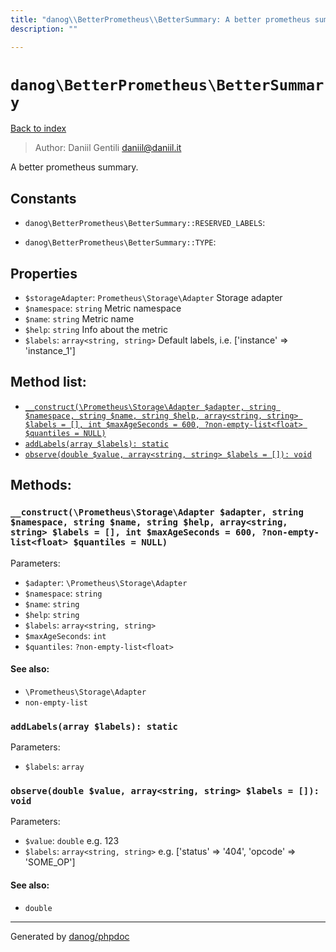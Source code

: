 ```yaml
---
title: "danog\\BetterPrometheus\\BetterSummary: A better prometheus summary."
description: ""

---
```

# `danog\BetterPrometheus\BetterSummary`
[Back to index](../../index.md)

> Author: Daniil Gentili <daniil@daniil.it>  
  

A better prometheus summary.  




## Constants
* `danog\BetterPrometheus\BetterSummary::RESERVED_LABELS`: 

* `danog\BetterPrometheus\BetterSummary::TYPE`: 

## Properties
* `$storageAdapter`: `Prometheus\Storage\Adapter` Storage adapter
* `$namespace`: `string` Metric namespace
* `$name`: `string` Metric name
* `$help`: `string` Info about the metric
* `$labels`: `array<string, string>` Default labels, i.e. ['instance' => 'instance_1']

## Method list:
* [`__construct(\Prometheus\Storage\Adapter $adapter, string $namespace, string $name, string $help, array<string, string> $labels = [], int $maxAgeSeconds = 600, ?non-empty-list<float> $quantiles = NULL)`](#__construct)
* [`addLabels(array $labels): static`](#addLabels)
* [`observe(double $value, array<string, string> $labels = []): void`](#observe)

## Methods:
### <a name="__construct"></a> `__construct(\Prometheus\Storage\Adapter $adapter, string $namespace, string $name, string $help, array<string, string> $labels = [], int $maxAgeSeconds = 600, ?non-empty-list<float> $quantiles = NULL)`




Parameters:

* `$adapter`: `\Prometheus\Storage\Adapter`   
* `$namespace`: `string`   
* `$name`: `string`   
* `$help`: `string`   
* `$labels`: `array<string, string>`   
* `$maxAgeSeconds`: `int`   
* `$quantiles`: `?non-empty-list<float>`   


#### See also: 
* `\Prometheus\Storage\Adapter`
* `non-empty-list`




### <a name="addLabels"></a> `addLabels(array $labels): static`




Parameters:

* `$labels`: `array`   



### <a name="observe"></a> `observe(double $value, array<string, string> $labels = []): void`




Parameters:

* `$value`: `double` e.g. 123  
* `$labels`: `array<string, string>` e.g. ['status' => '404', 'opcode' => 'SOME_OP']  


#### See also: 
* `double`




---
Generated by [danog/phpdoc](https://phpdoc.daniil.it)
